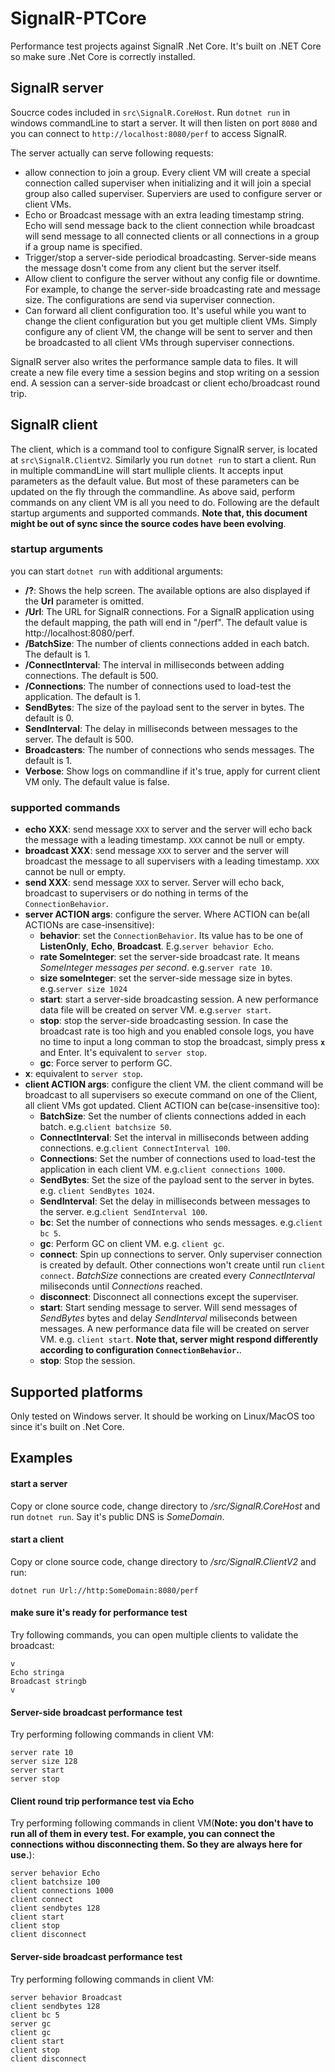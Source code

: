 # SignalR-PTCore
Performance test projects against SignalR .Net Core. It's built on .NET Core so make sure .Net Core is correctly installed.

## SignalR server
Soucrce codes included in `src\SignalR.CoreHost`. Run `dotnet run` in windows commandLine to start a server. It will then listen on port `8080` and you can connect to `http://localhost:8080/perf` to access SignalR. 

The server actually can serve following requests:
- allow connection to join a group. Every client VM will create a special connection called superviser when initializing and it will join a special group also called superviser. Superviers are used to configure server or client VMs.
- Echo or Broadcast message with an extra leading timestamp string. Echo will send message back to the client connection while broadcast will send message to all connected clients or all connections in a group if a group name is specified.
- Trigger/stop a server-side periodical broadcasting. Server-side means the message dosn't come from any client but the server itself.
- Allow client to configure the server without any config file or downtime. For example, to change the server-side broadcasting rate and message size. The configurations are send via superviser connection.
- Can forward all client configuration too. It's useful while you want to change the client configuration but you get multiple client VMs. Simply configure any of client VM, the change will be sent to server and then be broadcasted to all client VMs through superviser connections.

SignalR server also writes the performance sample data to files. It will create a new file every time a session begins and stop writing on a session end. A session can a server-side broadcast or client echo/broadcast round trip.

## SignalR client
The client, which is a command tool to configure SignalR server, is located at `src\SignalR.ClientV2`. Similarly you run `dotnet run` to start a client. Run in multiple commandLine will start mulliple clients. It accepts input parameters as the default value. But most of these parameters can be updated on the fly through the commandline. As above said, perform commands on any client VM is all you need to do. Following are the default startup arguments and supported commands. **Note that, this document might be out of sync since the source codes have been evolving**.

### startup arguments
you can start `dotnet run` with additional arguments:
- **/?**: Shows the help screen. The available options are also displayed if the **Url** parameter is omitted.
- **/Url**: The URL for SignalR connections. For a SignalR application using the default mapping, the path will end in "/perf". The default value is http://localhost:8080/perf. 
- **/BatchSize**: The number of clients connections added in each batch. The default is 1.
- **/ConnectInterval**: The interval in milliseconds between adding connections. The default is 500.
- **/Connections**: The number of connections used to load-test the application. The default is 1.
- **SendBytes**: The size of the payload sent to the server in bytes. The default is 0.
- **SendInterval**: The delay in milliseconds between messages to the server. The default is 500.
- **Broadcasters**: The number of connections who sends messages. The default is 1.
- **Verbose**: Show logs on commandline if it's true, apply for current client VM only. The default value is false.


### supported commands
  - **echo XXX**: send message `XXX` to server and the server will echo back the message with a leading timestamp. `XXX` cannot be null or empty.
  - **broadcast XXX**: send message `XXX` to server and the server will broadcast the message to all supervisers with a leading timestamp. `XXX` cannot be null or empty.
  - **send XXX**: send message `XXX` to server. Server will echo back, broadcast to supervisers or do nothing in terms of the `ConnectionBehavior`.
  - **server ACTION args**: configure the server. Where ACTION can be(all ACTIONs are case-insensitive):
    - **behavior**: set the `ConnectionBehavior`. Its value has to be one of **ListenOnly**, **Echo**, **Broadcast**. E.g.`server behavior Echo`.
    - **rate SomeInteger**: set the server-side broadcast rate. It means *SomeInteger messages per second*. e.g.`server rate 10`.
    - **size someInteger**: set the server-side message size in bytes. e.g.`server size 1024`
    - **start**: start a server-side broadcasting session. A new performance data file will be created on server VM. e.g.`server start`.
    - **stop**: stop the server-side broadcasting session. In case the broadcast rate is too high and you enabled console logs, you have no time to input a long comman to stop the broadcast, simply press **`x`** and Enter. It's equivalent to `server stop`.
    - **gc**: Force server to perform GC.
  - **x**: equivalent to `server stop`.
  - **client ACTION args**: configure the client VM. the client command will be broadcast to all supervisers so execute command on one of the Client, all client VMs got updated. Client ACTION can be(case-insensitive too):
    - **BatchSize**: Set the number of clients connections added in each batch. e.g.`client batchsize 50`.
    - **ConnectInterval**: Set the interval in milliseconds between adding connections. e.g.`client ConnectInterval 100`.
    - **Connections**: Set the number of connections used to load-test the application in each client VM. e.g.`client connections 1000`.
    - **SendBytes**: Set the size of the payload sent to the server in bytes. e.g. `client SendBytes 1024`.
    - **SendInterval**: Set the delay in milliseconds between messages to the server. e.g.`client SendInterval 100`.
    - **bc**: Set the number of connections who sends messages. e.g.`client bc 5`.
    - **gc**: Perform GC on client VM. e.g. `client gc`.
    - **connect**: Spin up connections to server. Only superviser connection is created by default. Other connections won't create until run `client connect`. *BatchSize* connections are created every *ConnectInterval* miliseconds until *Connections* reached.
    - **disconnect**: Disconnect all connections except the superviser.
    - **start**: Start sending message to server. Will send messages of *SendBytes* bytes and delay *SendInterval* miliseconds between messages. A new performance data file will be created on server VM. e.g. `client start`. **Note that, server might respond differently according to configuration `ConnectionBehavior`.**.
    - **stop**: Stop the session.


## Supported platforms
Only tested on Windows server. It should be working on Linux/MacOS too since it's built on .Net Core.

## Examples

#### start a server
Copy or clone source code, change directory to */src/SignalR.CoreHost* and run `dotnet run`. Say it's public DNS is *SomeDomain*.

#### start a client
Copy or clone source code, change directory to */src/SignalR.ClientV2* and run: 
```
dotnet run Url://http:SomeDomain:8080/perf
```

#### make sure it's ready for performance test
Try following commands, you can open multiple clients to validate the broadcast:
```
v
Echo stringa
Broadcast stringb
v
```

#### Server-side broadcast performance test
Try performing following commands in client VM:
```
server rate 10
server size 128
server start
server stop
```

#### Client round trip performance test via Echo
Try performing following commands in client VM(**Note: you don't have to run all of them in every test. For example, you can connect the connections withou disconnecting them. So they are always here for use.**):
```
server behavior Echo
client batchsize 100
client connections 1000
client connect
client sendbytes 128
client start
client stop
client disconnect
```

#### Server-side broadcast performance test
Try performing following commands in client VM:
```
server behavior Broadcast
client sendbytes 128
client bc 5
server gc
client gc
client start
client stop
client disconnect
```
